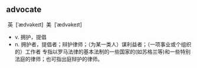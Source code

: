 ## advocate  

[](# "英式发音") 英  [ˈædvəkeɪt] [](# "美式发音") 美  [ˈædvəkeɪt]

-   v. 拥护，提倡
-   n. 拥护者，提倡者；辩护律师；（为某一类人）谋利益者；（一项事业或个组织的）工作者
专指以罗马法律的基本法制的一些国家的(如苏格兰等)和一些特别法庭的律师；也可指出庭辩护的律师。